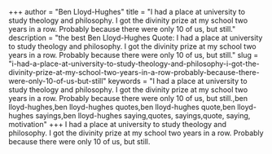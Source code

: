 +++
author = "Ben Lloyd-Hughes"
title = "I had a place at university to study theology and philosophy. I got the divinity prize at my school two years in a row. Probably because there were only 10 of us, but still."
description = "the best Ben Lloyd-Hughes Quote: I had a place at university to study theology and philosophy. I got the divinity prize at my school two years in a row. Probably because there were only 10 of us, but still."
slug = "i-had-a-place-at-university-to-study-theology-and-philosophy-i-got-the-divinity-prize-at-my-school-two-years-in-a-row-probably-because-there-were-only-10-of-us-but-still"
keywords = "I had a place at university to study theology and philosophy. I got the divinity prize at my school two years in a row. Probably because there were only 10 of us, but still.,ben lloyd-hughes,ben lloyd-hughes quotes,ben lloyd-hughes quote,ben lloyd-hughes sayings,ben lloyd-hughes saying,quotes, sayings,quote, saying, motivation"
+++
I had a place at university to study theology and philosophy. I got the divinity prize at my school two years in a row. Probably because there were only 10 of us, but still.

